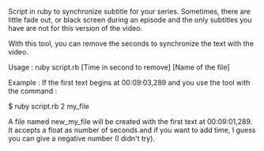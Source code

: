 Script in ruby to synchronize subtitle for your series.
Sometimes, there are little fade out, or black screen during an episode and the only subtitles you have are not for this version of the video.

With this tool, you can remove the seconds to synchronize the text with the video.

Usage :
ruby script.rb [Time in second to remove] [Name of the file]

Example :
If the first text begins at 00:09:03,289 and you use the tool with the command :

$ ruby script.rb 2 my_file

A file named new_my_file will be created with the first text at 00:09:01,289.
It accepts a float as number of seconds and if you want to add time, I guess you can give a negative number (I didn't try).
